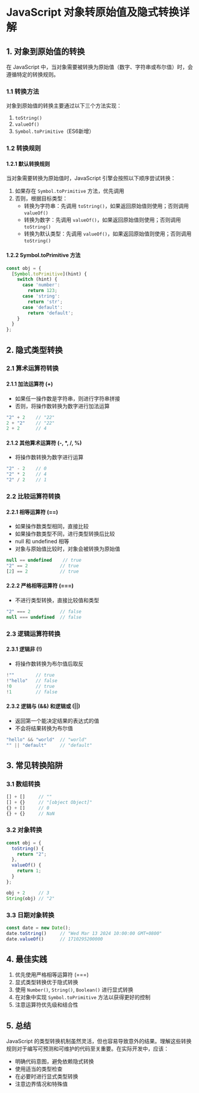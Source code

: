 # JavaScript 对象转原始值及隐式转换详解

## 1. 对象到原始值的转换

在 JavaScript 中，当对象需要被转换为原始值（数字、字符串或布尔值）时，会遵循特定的转换规则。

### 1.1 转换方法

对象到原始值的转换主要通过以下三个方法实现：

1. `toString()`
2. `valueOf()`
3. `Symbol.toPrimitive`（ES6新增）

### 1.2 转换规则

#### 1.2.1 默认转换规则

当对象需要转换为原始值时，JavaScript 引擎会按照以下顺序尝试转换：

1. 如果存在 `Symbol.toPrimitive` 方法，优先调用
2. 否则，根据目标类型：
   - 转换为字符串：先调用 `toString()`，如果返回原始值则使用；否则调用 `valueOf()`
   - 转换为数字：先调用 `valueOf()`，如果返回原始值则使用；否则调用 `toString()`
   - 转换为默认类型：先调用 `valueOf()`，如果返回原始值则使用；否则调用 `toString()`

#### 1.2.2 Symbol.toPrimitive 方法

```javascript
const obj = {
  [Symbol.toPrimitive](hint) {
    switch (hint) {
      case 'number':
        return 123;
      case 'string':
        return 'str';
      case 'default':
        return 'default';
    }
  }
};
```

## 2. 隐式类型转换

### 2.1 算术运算符转换

#### 2.1.1 加法运算符 (+)

- 如果任一操作数是字符串，则进行字符串拼接
- 否则，将操作数转换为数字进行加法运算

```javascript
"2" + 2    // "22"
2 + "2"    // "22"
2 + 2      // 4
```

#### 2.1.2 其他算术运算符 (-, *, /, %)

- 将操作数转换为数字进行运算

```javascript
"2" - 2    // 0
"2" * 2    // 4
"2" / 2    // 1
```

### 2.2 比较运算符转换

#### 2.2.1 相等运算符 (==)

- 如果操作数类型相同，直接比较
- 如果操作数类型不同，进行类型转换后比较
- null 和 undefined 相等
- 对象与原始值比较时，对象会被转换为原始值

```javascript
null == undefined    // true
"2" == 2            // true
[2] == 2            // true
```

#### 2.2.2 严格相等运算符 (===)

- 不进行类型转换，直接比较值和类型

```javascript
"2" === 2           // false
null === undefined  // false
```

### 2.3 逻辑运算符转换

#### 2.3.1 逻辑非 (!)

- 将操作数转换为布尔值后取反

```javascript
!""        // true
!"hello"   // false
!0         // true
!1         // false
```

#### 2.3.2 逻辑与 (&&) 和逻辑或 (||)

- 返回第一个能决定结果的表达式的值
- 不会将结果转换为布尔值

```javascript
"hello" && "world"  // "world"
"" || "default"     // "default"
```

## 3. 常见转换陷阱

### 3.1 数组转换

```javascript
[] + []     // ""
[] + {}     // "[object Object]"
{} + []     // 0
{} + {}     // NaN
```

### 3.2 对象转换

```javascript
const obj = {
  toString() {
    return "2";
  },
  valueOf() {
    return 1;
  }
};

obj + 2     // 3
String(obj) // "2"
```

### 3.3 日期对象转换

```javascript
const date = new Date();
date.toString()     // "Wed Mar 13 2024 10:00:00 GMT+0800"
date.valueOf()      // 1710295200000
```

## 4. 最佳实践

1. 优先使用严格相等运算符 (===)
2. 显式类型转换优于隐式转换
3. 使用 `Number()`, `String()`, `Boolean()` 进行显式转换
4. 在对象中实现 `Symbol.toPrimitive` 方法以获得更好的控制
5. 注意运算符优先级和结合性

## 5. 总结

JavaScript 的类型转换机制虽然灵活，但也容易导致意外的结果。理解这些转换规则对于编写可预测和可维护的代码至关重要。在实际开发中，应该：

- 明确代码意图，避免依赖隐式转换
- 使用适当的类型检查
- 在必要时进行显式类型转换
- 注意边界情况和特殊值
